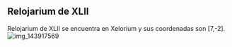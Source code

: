 ## Relojarium de XLII
Relojarium de XLII se encuentra en Xelorium y sus coordenadas son [7,-2].
![img_143917569](https://media.discordapp.net/attachments/1115311447145193482/1115326732375961672/143917569.jpg)